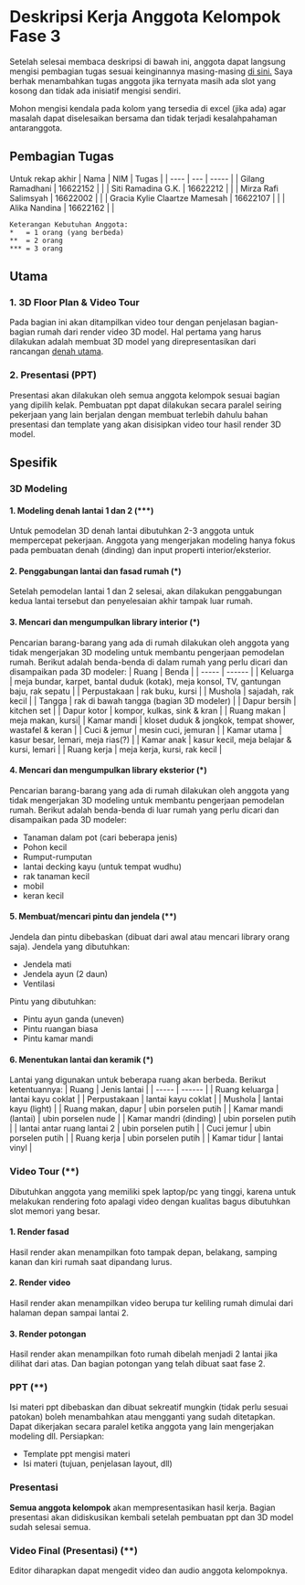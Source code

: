 # Deskripsi Kerja Anggota Kelompok Fase 3
Setelah selesai membaca deskripsi di bawah ini, anggota dapat langsung mengisi pembagian tugas sesuai keinginannya masing-masing [di sini.](https://docs.google.com/spreadsheets/d/14oqL5nb135_fkNvy_8cI5Ly50nLEfsnM2zNDKuP76bM/edit?usp=sharing) Saya berhak menambahkan tugas anggota jika ternyata masih ada slot yang kosong dan tidak ada inisiatif mengisi sendiri.

Mohon mengisi kendala pada kolom yang tersedia di excel (jika ada) agar masalah dapat diselesaikan bersama dan tidak terjadi kesalahpahaman antaranggota.

## Pembagian Tugas
Untuk rekap akhir
| Nama | NIM | Tugas |
| ---- | --- | ----- |
| Gilang Ramadhani | 16622152 | |
| Siti Ramadina G.K. | 16622212 | |
| Mirza Rafi Salimsyah | 16622002 | |
| Gracia Kylie Claartze Mamesah | 16622107 | |
| Alika Nandina | 16622162 | |

```
Keterangan Kebutuhan Anggota:
*   = 1 orang (yang berbeda)
**  = 2 orang
*** = 3 orang
```
## Utama
### 1. 3D Floor Plan & Video Tour
Pada bagian ini akan ditampilkan video tour dengan penjelasan bagian-bagian rumah dari render video 3D model. Hal pertama yang harus dilakukan adalah membuat 3D model yang direpresentasikan dari rancangan [denah utama](https://drive.google.com/drive/folders/1M1RsxHXx93l6aguat95yG0ETcBXKCGy3?usp=share_link).

### 2. Presentasi (PPT)
Presentasi akan dilakukan oleh semua anggota kelompok sesuai bagian yang dipilih kelak. Pembuatan ppt dapat dilakukan secara paralel seiring pekerjaan yang lain berjalan dengan membuat terlebih dahulu bahan presentasi dan template yang akan disisipkan video tour hasil render 3D model.

## Spesifik
### 3D Modeling 
#### 1. Modeling denah lantai 1 dan 2 (***)
Untuk pemodelan 3D denah lantai dibutuhkan 2-3 anggota untuk mempercepat pekerjaan. Anggota yang mengerjakan modeling hanya fokus pada pembuatan denah (dinding) dan input properti interior/eksterior.

#### 2. Penggabungan lantai dan fasad rumah (*)
Setelah pemodelan lantai 1 dan 2 selesai, akan dilakukan penggabungan kedua lantai tersebut dan penyelesaian akhir tampak luar rumah.

#### 3. Mencari dan mengumpulkan library interior (*)
Pencarian barang-barang yang ada di rumah dilakukan oleh anggota yang tidak mengerjakan 3D modeling untuk membantu pengerjaan pemodelan rumah. Berikut adalah benda-benda di dalam rumah yang perlu dicari dan disampaikan pada 3D modeler: 
| Ruang | Benda |
| ----- | ------ | 
| Keluarga | meja bundar, karpet, bantal duduk (kotak), meja konsol, TV, gantungan baju, rak sepatu |
| Perpustakaan | rak buku, kursi |
| Mushola | sajadah, rak kecil |
| Tangga | rak di bawah tangga (bagian 3D modeler) |
| Dapur bersih | kitchen set |
| Dapur kotor | kompor, kulkas, sink & kran |
| Ruang makan | meja makan, kursi|
| Kamar mandi | kloset duduk & jongkok, tempat shower, wastafel & keran |
| Cuci & jemur | mesin cuci, jemuran |
| Kamar utama | kasur besar, lemari, meja rias(?) | 
| Kamar anak | kasur kecil, meja belajar & kursi, lemari |
| Ruang kerja | meja kerja, kursi, rak kecil |

#### 4. Mencari dan mengumpulkan library eksterior (*)
Pencarian barang-barang yang ada di rumah dilakukan oleh anggota yang tidak mengerjakan 3D modeling untuk membantu pengerjaan pemodelan rumah. Berikut adalah benda-benda di luar rumah yang perlu dicari dan disampaikan pada 3D modeler: 
- Tanaman dalam pot (cari beberapa jenis)
- Pohon kecil
- Rumput-rumputan
- lantai decking kayu (untuk tempat wudhu)
- rak tanaman kecil
- mobil
- keran kecil

#### 5. Membuat/mencari pintu dan jendela (**)
Jendela dan pintu dibebaskan (dibuat dari awal atau mencari library orang saja). 
Jendela yang dibutuhkan: 
- Jendela mati
- Jendela ayun (2 daun)
- Ventilasi

Pintu yang dibutuhkan: 
- Pintu ayun ganda (uneven)
- Pintu ruangan biasa
- Pintu kamar mandi

#### 6. Menentukan lantai dan keramik (*)
Lantai yang digunakan untuk beberapa ruang akan berbeda. Berikut ketentuannya:
| Ruang | Jenis lantai |
| ----- | ------ | 
| Ruang keluarga | lantai kayu coklat |
| Perpustakaan | lantai kayu coklat |
| Mushola | lantai kayu (light) |
| Ruang makan, dapur | ubin porselen putih |
| Kamar mandi (lantai) | ubin porselen nude |
| Kamar mandri (dinding) | ubin porselen putih |
| lantai antar ruang lantai 2 | ubin porselen putih |
| Cuci jemur | ubin porselen putih |
| Ruang kerja | ubin porselen putih |
| Kamar tidur | lantai vinyl |

### Video Tour (**)
Dibutuhkan anggota yang memiliki spek laptop/pc yang tinggi, karena untuk melakukan rendering foto apalagi video dengan kualitas bagus dibutuhkan slot memori yang besar.
#### 1. Render fasad
Hasil render akan menampilkan foto tampak depan, belakang, samping kanan dan kiri rumah saat dipandang lurus.
#### 2. Render video
Hasil render akan menampilkan video berupa tur keliling rumah dimulai dari halaman depan sampai lantai 2.
#### 3. Render potongan
Hasil render akan menampilkan foto rumah dibelah menjadi 2 lantai jika dilihat dari atas. Dan bagian potongan yang telah dibuat saat fase 2.

### PPT (**)
Isi materi ppt dibebaskan dan dibuat sekreatif mungkin (tidak perlu sesuai patokan) boleh menambahkan atau mengganti yang sudah ditetapkan. Dapat dikerjakan secara paralel ketika anggota yang lain mengerjakan modeling dll. 
Persiapkan: 
- Template ppt mengisi materi
- Isi materi (tujuan, penjelasan layout, dll)

### Presentasi
**Semua anggota kelompok** akan mempresentasikan hasil kerja. Bagian presentasi akan didiskusikan kembali setelah pembuatan ppt dan 3D model sudah selesai semua.

### Video Final (Presentasi) (**)
Editor diharapkan dapat mengedit video dan audio anggota kelompoknya.


